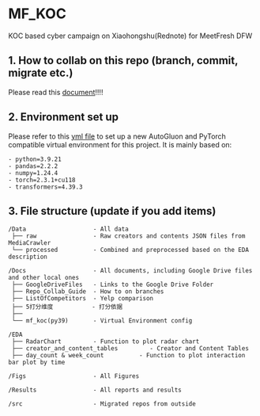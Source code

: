 # MF_KOC
KOC based cyber campaign on Xiaohongshu(Rednote) for MeetFresh DFW 

## 1. How to collab on this repo (branch, commit, migrate etc.)
Please read this [document](./Docs/Repo_Collab_Guide.md)!!!!

## 2. Environment set up
Please refer to this [yml file](./Docs/mf_koc(py39).yaml) to set up a new AutoGluon and PyTorch compatible virtual environment for this project. It is mainly based on:

    - python=3.9.21
    - pandas=2.2.2
    - numpy=1.24.4
    - torch=2.3.1+cu118
    - transformers=4.39.3

## 3. File structure (update if you add items)

    /Data                   - All data
     ├── raw                - Raw creators and contents JSON files from MediaCrawler
     └── processed          - Combined and preprocessed based on the EDA description

    /Docs                   - All documents, including Google Drive files and other local ones
     ├── GoogleDriveFiles   - Links to the Google Drive Folder
     ├── Repo_Collab_Guide  - How to on branches
     ├── ListOfCompetitors  - Yelp comparison
     ├── 5打分维度           - 打分依据
     ├── 
     └── mf_koc(py39)       - Virtual Environment config

    /EDA
     ├── RadarChart         - Function to plot radar chart
     ├── creator_and_content_tables         - Creator and Content Tables
     ├── day_count & week_count          - Function to plot interaction bar plot by time

    /Figs                   - All Figures

    /Results                - All reports and results

    /src                    - Migrated repos from outside

